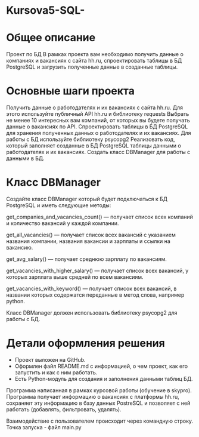 # Kursova5-SQL-
# Общее описание
Проект по БД В рамках проекта вам необходимо получить данные о компаниях и вакансиях с сайта hh.ru, спроектировать таблицы в БД PostgreSQL и загрузить полученные данные в созданные таблицы.

# Основные шаги проекта

Получить данные о работодателях и их вакансиях с сайта hh.ru. Для этого используйте публичный API hh.ru и библиотеку requests
Выбрать не менее 10 интересных вам компаний, от которых вы будете получать данные о вакансиях по API.
Спроектировать таблицы в БД PostgreSQL для хранения полученных данных о работодателях и их вакансиях. Для работы с БД используйте библиотеку psycopg2
Реализовать код, который заполняет созданные в БД PostgreSQL таблицы данными о работодателях и их вакансиях.
Создать класс DBManager для работы с данными в БД.

# Класс DBManager
Создайте класс DBManager который будет подключаться к БД PostgreSQL и иметь следующие методы:

get_companies_and_vacancies_count() — получает список всех компаний и количество вакансий у каждой компании.

get_all_vacancies() — получает список всех вакансий с указанием названия компании, названия вакансии и зарплаты и ссылки на вакансию.

get_avg_salary() — получает среднюю зарплату по вакансиям.

get_vacancies_with_higher_salary() — получает список всех вакансий, у которых зарплата выше средней по всем вакансиям.

get_vacancies_with_keyword() — получает список всех вакансий, в названии которых содержатся переданные в метод слова, например python.

Класс DBManager должен использовать библиотеку psycopg2 для работы с БД.

# Детали оформления решения
 - Проект выложен на GitHub.
 - Оформлен файл README.md с информацией, о чем проект, как его запустить и как с ним работать.
 - Есть Python-модуль для создания и заполнения данными таблиц БД.

Программа написанная в рамках курсовой работы (обучение в skypro). Программа получает информацию о вакансиях с платформы hh.ru, сохраняет эту информацию в базу данных PostreSQL и позволяет с ней работать (добавлять, фильтровать, удалять).

Взаимодействие с пользователем происходит через командную строку. Точка запуска - файл main.py
